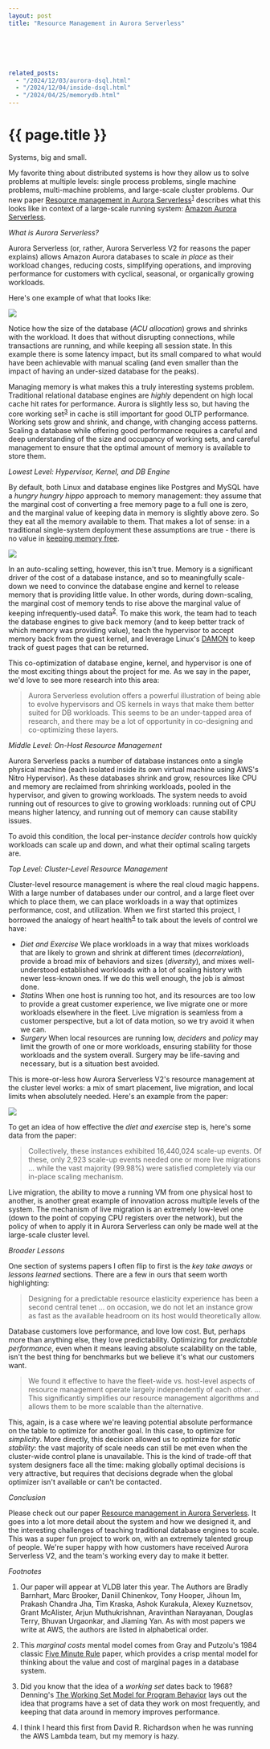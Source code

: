 ```yaml
---
layout: post
title: "Resource Management in Aurora Serverless"






related_posts:
  - "/2024/12/03/aurora-dsql.html"
  - "/2024/12/04/inside-dsql.html"
  - "/2024/04/25/memorydb.html"
---
```

{{ page.title }}
================

<p class="meta">Systems, big and small.</p>

My favorite thing about distributed systems is how they allow us to solve problems at multiple levels: single process problems, single machine problems, multi-machine problems, and large-scale cluster problems. Our new paper [Resource management in Aurora Serverless](https://www.amazon.science/publications/resource-management-in-aurora-serverless)<sup>[1](#foot1)</sup> describes what this looks like in context of a large-scale running system: [Amazon Aurora Serverless](https://aws.amazon.com/rds/aurora/serverless/).

*What is Aurora Serverless?*

Aurora Serverless (or, rather, Aurora Serverless V2 for reasons the paper explains) allows Amazon Aurora databases to scale *in place* as their workload changes, reducing costs, simplifying operations, and improving performance for customers with cyclical, seasonal, or organically growing workloads.

Here's one example of what that looks like:

![](/blog/images/asv2_fig1.png)

Notice how the size of the database (*ACU allocation*) grows and shrinks with the workload. It does that without disrupting connections, while transactions are running, and while keeping all session state. In this example there is some latency impact, but its small compared to what would have been achievable with manual scaling (and even smaller than the impact of having an under-sized database for the peaks).

Managing memory is what makes this a truly interesting systems problem. Traditional relational database engines are *highly* dependent on high local cache hit rates for performance. Aurora is slightly less so, but having the core working set<sup>[3](#foot3)</sup> in cache is still important for good OLTP performance. Working sets grow and shrink, and change, with changing access patterns. Scaling a database while offering good performance requires a careful and deep understanding of the size and occupancy of working sets, and careful management to ensure that the optimal amount of memory is available to store them.

*Lowest Level: Hypervisor, Kernel, and DB Engine*

By default, both Linux and database engines like Postgres and MySQL have a *hungry hungry hippo* approach to memory management: they assume that the marginal cost of converting a free memory page to a full one is zero, and the marginal value of keeping data in memory is slightly above zero. So they eat all the memory available to them. That makes a lot of sense: in a traditional single-system deployment these assumptions are true - there is no value in [keeping memory free](https://www.linuxatemyram.com/).

![](/blog/images/asv2_bilbo.jpg)

In an auto-scaling setting, however, this isn't true. Memory is a significant driver of the cost of a database instance, and so to meaningfully scale-down we need to convince the database engine and kernel to release memory that is providing little value. In other words, during down-scaling, the marginal cost of memory tends to rise above the marginal value of keeping infrequently-used data<sup>[2](#foot2)</sup>. To make this work, the team had to teach the database engines to give back memory (and to keep better track of which memory was providing value), teach the hypervisor to accept memory back from the guest kernel, and leverage Linux's [DAMON](https://docs.kernel.org/admin-guide/mm/damon/index.html) to keep track of guest pages that can be returned.

This co-optimization of database engine, kernel, and hypervisor is one of the most exciting things about the project for me. As we say in the paper, we'd love to see more research into this area:

> Aurora Serverless evolution offers a powerful illustration of being able to evolve hypervisors and OS kernels in ways that make them better suited for DB workloads. This seems to be an under-tapped area of research, and there may be a lot of opportunity in co-designing and co-optimizing these layers.

*Middle Level: On-Host Resource Management*

Aurora Serverless packs a number of database instances onto a single physical machine (each isolated inside its own virtual machine using AWS's Nitro Hypervisor). As these databases shrink and grow, resources like CPU and memory are reclaimed from shrinking workloads, pooled in the hypervisor, and given to growing workloads. The system needs to avoid running out of resources to give to growing workloads: running out of CPU means higher latency, and running out of memory can cause stability issues.

To avoid this condition, the local per-instance *decider* controls how quickly workloads can scale up and down, and what their optimal scaling targets are.

*Top Level: Cluster-Level Resource Management*

Cluster-level resource management is where the real cloud magic happens. With a large number of databases under our control, and a large fleet over which to place them, we can place workloads in a way that optimizes performance, cost, and utilization. When we first started this project, I borrowed the analogy of heart health<sup>[4](#foot4)</sup> to talk about the levels of control we have:

 * *Diet and Exercise* We place workloads in a way that mixes workloads that are likely to grown and shrink at different times (*decorrelation*), provide a broad mix of behaviors and sizes (*diversity*), and mixes well-understood established workloads with a lot of scaling history with newer less-known ones. If we do this well enough, the job is almost done.
 * *Statins* When one host is running too hot, and its resources are too low to provide a great customer experience, we live migrate one or more workloads elsewhere in the fleet. Live migration is seamless from a customer perspective, but a lot of data motion, so we try avoid it when we can.
 * *Surgery* When local resources are running low, *deciders* and *policy* may limit the growth of one or more workloads, ensuring stability for those workloads and the system overall. Surgery may be life-saving and necessary, but is a situation best avoided.

This is more-or-less how Aurora Serverless V2's resource management at the cluster level works: a mix of smart placement, live migration, and local limits when absolutely needed. Here's an example from the paper:

 ![](/blog/images/asv2_fig4.png)

To get an idea of how effective the *diet and exercise* step is, here's some data from the paper:

> Collectively, these instances exhibited 16,440,024 scale-up events. Of these, only 2,923 scale-up events needed one or more live migrations ... while the vast majority (99.98%) were satisfied completely via our in-place scaling mechanism.

Live migration, the ability to move a running VM from one physical host to another, is another great example of innovation across multiple levels of the system. The mechanism of live migration is an extremely low-level one (down to the point of copying CPU registers over the network), but the policy of when to apply it in Aurora Serverless can only be made well at the large-scale cluster level. 

*Broader Lessons*

One section of systems papers I often flip to first is the *key take aways* or *lessons learned* sections. There are a few in ours that seem worth highlighting:

> Designing for a predictable resource elasticity experience has been a second central tenet ... on occasion, we do not let an instance grow as fast as the available headroom on its host would theoretically allow.

Database customers love performance, and love low cost. But, perhaps more than anything else, they love predictability. Optimizing for *predictable performance*, even when it means leaving absolute scalability on the table, isn't the best thing for benchmarks but we believe it's what our customers want.

> We found it effective to have the fleet-wide vs. host-level aspects of resource management operate largely independently of each other. ... This significantly simplifies our resource management algorithms and allows them to be more scalable than the alternative.

This, again, is a case where we're leaving potential absolute performance on the table to optimize for another goal. In this case, to optimize for *simplicity*. More directly, this decision allowed us to optimize for *static stability*: the vast majority of scale needs can still be met even when the cluster-wide control plane is unavailable. This is the kind of trade-off that system designers face all the time: making globally optimal decisions is very attractive, but requires that decisions degrade when the global optimizer isn't available or can't be contacted.

*Conclusion*

Please check out our paper [Resource management in Aurora Serverless](https://www.amazon.science/publications/resource-management-in-aurora-serverless). It goes into a lot more detail about the system and how we designed it, and the interesting challenges of teaching traditional database engines to scale. This was a super fun project to work on, with an extremely talented group of people. We're super happy with how customers have received Aurora Serverless V2, and the team's working every day to make it better.

*Footnotes*

1. <a name="foot1"></a> Our paper will appear at VLDB later this year. The Authors are Bradly Barnhart, Marc Brooker, Daniil Chinenkov, Tony Hooper, Jihoun Im, Prakash Chandra Jha, Tim Kraska, Ashok Kurakula, Alexey Kuznetsov, Grant McAlister, Arjun Muthukrishnan, Aravinthan Narayanan, Douglas Terry, Bhuvan Urgaonkar, and Jiaming Yan. As with most papers we write at AWS, the authors are listed in alphabetical order.

2. <a name="foot2"></a> This *marginal costs* mental model comes from Gray and Putzolu's 1984 classic [Five Minute Rule](https://dsf.berkeley.edu/cs286/papers/fiveminute-tr1986.pdf) paper, which provides a crisp mental model for thinking about the value and cost of marginal pages in a database system.

3. <a name="foot3"></a> Did you know that the idea of a *working set* dates back to 1968? Denning's [The Working Set Model for Program Behavior](https://dl.acm.org/doi/pdf/10.1145/363095.363141) lays out the idea that programs have a set of data they work on most frequently, and keeping that data around in memory improves performance.

4. <a name="foot4"></a> I think I heard this first from David R. Richardson when he was running the AWS Lambda team, but my memory is hazy.